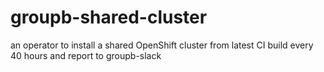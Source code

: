 # groupb-shared-cluster
an operator to install a shared OpenShift cluster from latest CI build every 40 hours and report to groupb-slack
